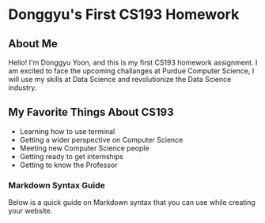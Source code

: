 # Donggyu's First CS193 Homework

## About Me
Hello! I'm Donggyu Yoon, and this is my first CS193 homework assignment. I am excited to face the upcoming challanges at Purdue Computer Science, I will use my skills at Data Science and revolutionize the Data Science industry.
## My Favorite Things About CS193
- Learning how to use terminal
- Getting a wider perspective on Computer Science
- Meeting new Computer Science people
- Getting ready to get internships
- Getting to know the Professor

### Markdown Syntax Guide
Below is a quick guide on Markdown syntax that you can use while creating your website.

